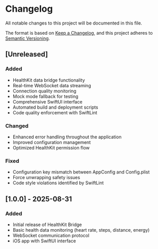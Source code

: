 # Changelog

All notable changes to this project will be documented in this file.

The format is based on [Keep a Changelog](https://keepachangelog.com/en/1.0.0/),
and this project adheres to [Semantic Versioning](https://semver.org/spec/v2.0.0.html).

## [Unreleased]

### Added
- HealthKit data bridge functionality
- Real-time WebSocket data streaming
- Connection quality monitoring
- Mock mode fallback for testing
- Comprehensive SwiftUI interface
- Automated build and deployment scripts
- Code quality enforcement with SwiftLint

### Changed
- Enhanced error handling throughout the application
- Improved configuration management
- Optimized HealthKit permission flow

### Fixed
- Configuration key mismatch between AppConfig and Config.plist
- Force unwrapping safety issues
- Code style violations identified by SwiftLint

## [1.0.0] - 2025-08-31

### Added
- Initial release of HealthKit Bridge
- Basic health data monitoring (heart rate, steps, distance, energy)
- WebSocket communication protocol
- iOS app with SwiftUI interface